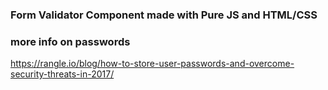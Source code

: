 ### Form Validator Component made with Pure JS and HTML/CSS

### more info on passwords

https://rangle.io/blog/how-to-store-user-passwords-and-overcome-security-threats-in-2017/
